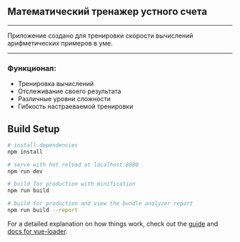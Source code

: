## Математический тренажер устного счета
***
Приложение создано для тренировки скорости вычислений арифметических примеров в уме.
***
### Функционал:
- Тренировка вычислений
- Отслеживание своего результата
- Различные уровни сложности
- Гибкость настраеваемой тренировки

## Build Setup
``` bash
# install dependencies
npm install

# serve with hot reload at localhost:8080
npm run dev

# build for production with minification
npm run build

# build for production and view the bundle analyzer report
npm run build --report
```
For a detailed explanation on how things work, check out the [guide](http://vuejs-templates.github.io/webpack/) and [docs for vue-loader](http://vuejs.github.io/vue-loader).

